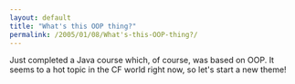 ```yaml
---
layout: default
title: "What's this OOP thing?"
permalink: /2005/01/08/What's-this-OOP-thing?/
---
```


Just completed a Java course which, of course, was based on OOP. It seems to a hot topic in the CF world right now, so let's start a new theme!